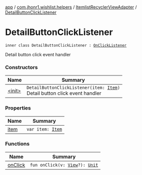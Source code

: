 [app](../../../index.md) / [com.jhonr1.wishlist.helpers](../../index.md) / [ItemlistRecyclerViewAdapter](../index.md) / [DetailButtonClickListener](./index.md)

# DetailButtonClickListener

`inner class DetailButtonClickListener : `[`OnClickListener`](https://developer.android.com/reference/android/view/View/OnClickListener.html)

Detail button click event handler

### Constructors

| Name | Summary |
|---|---|
| [&lt;init&gt;](-init-.md) | `DetailButtonClickListener(item: `[`Item`](../../-item/index.md)`)`<br>Detail button click event handler |

### Properties

| Name | Summary |
|---|---|
| [item](item.md) | `var item: `[`Item`](../../-item/index.md) |

### Functions

| Name | Summary |
|---|---|
| [onClick](on-click.md) | `fun onClick(v: `[`View`](https://developer.android.com/reference/android/view/View.html)`?): `[`Unit`](https://kotlinlang.org/api/latest/jvm/stdlib/kotlin/-unit/index.html) |
